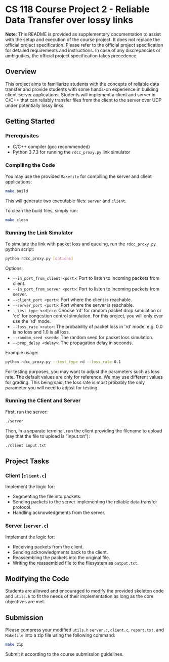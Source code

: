 # CS 118 Course Project 2 - Reliable Data Transfer over lossy links

**Note**: This README is provided as supplementary documentation to assist with the setup and execution of the course project. It does not replace the official project specification. Please refer to the official project specification for detailed requirements and instructions. In case of any discrepancies or ambiguities, the official project specification takes precedence.

## Overview

This project aims to familiarize students with the concepts of reliable data transfer and provide students with some hands-on experience in building client-server applications. Students will implement a client and server in C/C++ that can reliably transfer files from the client to the server over UDP under potentially lossy links.

## Getting Started

### Prerequisites

- C/C++ compiler (gcc recommended)
- Python 3.7.3 for running the `rdcc_proxy.py` link simulator

### Compiling the Code

You may use the provided `Makefile` for compiling the server and client applications:

```sh
make build
```

This will generate two executable files: `server` and `client`.

To clean the build files, simply run:

```sh
make clean
```

### Running the Link Simulator

To simulate the link with packet loss and queuing, run the `rdcc_proxy.py` python script:

```sh
python rdcc_proxy.py [options]
```

Options:

- `--in_port_from_client <port>`: Port to listen to incoming packets from client.
- `--in_port_from_server <port>`: Port to listen to incoming packets from server.
- `--client_port <port>`: Port where the client is reachable.
- `--server_port <port>`: Port where the server is reachable.
- `--test_type <rd|cc>`: Choose 'rd' for random packet drop simulation or 'cc' for congestion control simulation. For this project, you will only ever use the 'rd' mode.
- `--loss_rate <rate>`: The probability of packet loss in 'rd' mode. e.g. 0.0 is no loss and 1.0 is all loss.
- `--random_seed <seed>`: The random seed for packet loss simulation.
- `--prop_delay <delay>`: The propagation delay in seconds.

Example usage:

```sh
python rdcc_proxy.py --test_type rd --loss_rate 0.1
```

For testing purposes, you may want to adjust the parameters such as loss rate. The default values are only for reference. We may use different values for grading. This being said, the loss rate is most probably the only parameter you will need to adjust for testing.

### Running the Client and Server

First, run the server:

```sh
./server
```

Then, in a separate terminal, run the client providing the filename to upload (say that the file to upload is "input.txt"):

```sh
./client input.txt
```

## Project Tasks

### Client (`client.c`)

Implement the logic for:

- Segmenting the file into packets.
- Sending packets to the server implementing the reliable data transfer protocol.
- Handling acknowledgments from the server.

### Server (`server.c`)

Implement the logic for:

- Receiving packets from the client.
- Sending acknowledgments back to the client.
- Reassembling the packets into the original file.
- Writing the reassembled file to the filesystem as `output.txt`.

## Modifying the Code

Students are allowed and encouraged to modify the provided skeleton code and `utils.h` to fit the needs of their implementation as long as the core objectives are met.

## Submission

Please compress your modified `utils.h` `server.c`, `client.c`, `report.txt`, and `Makefile` into a zip file using the following command:

```sh
make zip
```

Submit it according to the course submission guidelines.
